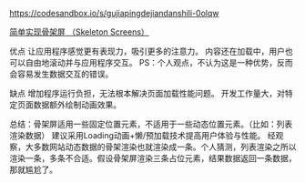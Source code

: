 https://codesandbox.io/s/gujiapingdejiandanshili-0olqw

[简单实现骨架屏 （Skeleton Screens）](https://www.cnblogs.com/Sroot/p/11654714.html)



优点
让应用程序感觉更有表现力，吸引更多的注意力。
内容还在加载中，用户也可以自由地滚动并与应用程序交互。
PS：个人观点，不认为这是一种优势，反而会容易发生数据交互的错误。
 
缺点
增加程序运行负担，无法根本解决页面加载性能问题。
开发工作量大，对特定页面数据额外绘制动画效果。
 

 

总结：骨架屏适用一些固定位置元素，不适用于一些动态位置元素。（比如：列表渲染数据） 建议采用Loading动画+懒/预加载技术提高用户体验与性能。
           经观察，大多数网站动态数据的骨架渲染也就渲染成一条。个人猜测，列表渲染之所以渲染一条，多条不合适。假设骨架屏渲染三条占位元素，结果数据返回一条数据，那就尴尬了。
 